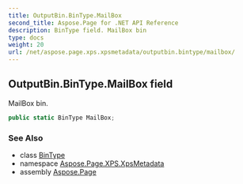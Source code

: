 ```yaml
---
title: OutputBin.BinType.MailBox
second_title: Aspose.Page for .NET API Reference
description: BinType field. MailBox bin
type: docs
weight: 20
url: /net/aspose.page.xps.xpsmetadata/outputbin.bintype/mailbox/
---
```

## OutputBin.BinType.MailBox field

MailBox bin.

```csharp
public static BinType MailBox;
```

### See Also

* class [BinType](../)
* namespace [Aspose.Page.XPS.XpsMetadata](../../outputbin.bintype/)
* assembly [Aspose.Page](../../../)


